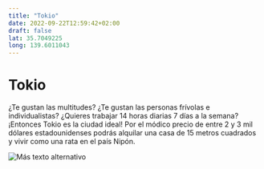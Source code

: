 ```yaml
---
title: "Tokio"
date: 2022-09-22T12:59:42+02:00
draft: false
lat: 35.7049225
long: 139.6011043
---
```


# Tokio

¿Te gustan las multitudes? ¿Te gustan las personas frívolas e individualistas? ¿Quieres trabajar 14 horas diarias 7 días a la semana? ¡Entonces Tokio es la ciudad ideal! Por el módico precio de entre 2 y 3 mil dólares estadounidenses podrás alquilar una casa de 15 metros cuadrados y vivir como una rata en el país Nipón.

![Más texto alternativo](https://images.ecestaticos.com/svQkpRHGCpf_arlLfdRSHczlJU0=/0x0:2120x1414/1200x900/filters:fill(white):format(jpg)/f.elconfidencial.com%2Foriginal%2F09b%2F94b%2F0af%2F09b94b0afe62646e72bd87ae96c0d359.jpg)
